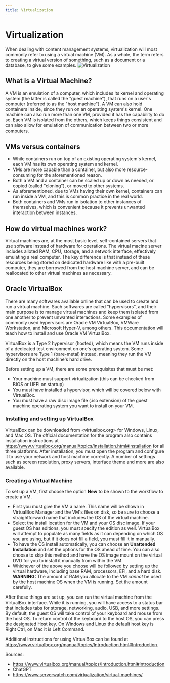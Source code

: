 ```yaml
---
title: Virtualization
---
```


# Virtualization
When dealing with content management systems, virtualization will most commonly refer to using a virtual machine (VM).
As a whole, the term refers to creating a virtual version of something, such as a document or a database, to give some examples.
![Virtualization](https://github.com/dfianuale/IS373/blob/main/graphics/cv1.png)

## What is a Virtual Machine?
A VM is an emulation of a computer, which includes its kernel and operating system (the latter is called the "guest machine"), that runs on a user's computer (referred to as the "host machine").
A VM can also hold containers inside, since they run on an operating system's kernel. One machine can also run more than one VM,
provided it has the capability to do so. Each VM is isolated from the others, which keeps things consistent and can also allow for
emulation of communication between two or more computers.

## VMs versus containers
* While containers run on top of an existing operating system's kernel, each VM has its own operating system and kernel.
* VMs are more capable than a container, but also more resource-consuming for the aforementioned reason.
* Both a VM and a container can be scaled up or down as needed, or copied (called "cloning"), or moved to other systems.
* As aforementioned, due to VMs having their own kernel, containers can run inside a VM, and this is common practice in the real world.
* Both containers and VMs run in isolation to other instances of themselves, which is convenient because it prevents unwanted interaction between instances.

## How do virtual machines work?
Virtual machines are, at the most basic level, self-contained servers that use software instead of hardware for operations. The virtual macine server includes alloted RAM, CPU, storage, and a network interface, effectively emulating a real computer. The key difference is that instead of these resources being stored on dedicated hardware like with a pre-built computer, they are borrowed from the host machine server, and can be
reallocated to other virtual machines as necessary.

## Oracle VirtualBox
There are many softwares available online that can be used to create and run a virtual machine. Such softwares are called "hypervisors", and their main purpose is to manage virtual machines and keep them isolated from one another to prevent unwanted interactions. Some examples of commonly used hypervisors are Oracle VM VirtualBox, VMWare Workstation, and Microsoft Hyper-V, among others.
This documentation will teach how to install and use Oracle VM VirtualBox. 

VirtualBox is a Type 2 hypervisor (hosted), which means the VM runs inside of a dedicated test environment on one's operating system. Some hypervisors are Type 1 (bare-metal) instead, meaning they run the VM directly on the host machine's hard drive.

Before setting up a VM, there are some prerequisites that must be met:
* Your machine must support virtualization (this can be checked from BIOS or UEFI on startup)
* You must have installed a hypervisor, which will be covered below with VirtualBox.
* You must have a raw disc image file (.iso extension) of the guest machine operating system you want to install on your VM.

### Installing and setting up VirtualBox
VirtualBox can be downloaded from <virtualbox.org> for Windows, Linux, and Mac OS. The official documentation for the program also contains installation instructions at <https://www.virtualbox.org/manual/topics/installation.html#installation> for all three platforms.
After installation, you must open the program and configure it to use your network and host machine correctly. A number of settings such as screen resolution, proxy servers, interface theme and more are also available.

### Creating a Virtual Machine
To set up a VM, first choose the option **New** to be shown to the workflow to create a VM.
* First you must give the VM a name. This name will be shown in VirtualBox Manager and the VM's files on disk, so be sure to choose a straightforward name that includes the OS of the virtual machine.
* Select the install location for the VM and your OS disc image. If your guest OS has editions, you must specify the edition as well. VirtualBox will attempt to populate as many fields as it can depending on which OS you are using, but if it does not fill a field, you must fill it in manually.
* To have the OS install automatically, you can choose an **Unattended Installation** and set the options for the OS ahead of time. You can also choose to skip this method and have the OS image mount on the virtual DVD for you to install it manually from within the VM.
* Whichever of the above you choose will be followed by setting up the virtual hardware, including base RAM, processors, EFI, and a hard disk.
**WARNING:** The amount of RAM you allocate to the VM *cannot* be used by the host machine OS when the VM is running. Set the amount carefully.

After these things are set up, you can run the virtual machine from the VirtualBox interface. While it is running, you will have access to a status bar that includes tabs for storage, networking, audio, USB, and more settings. By default, the guest OS will take control of your keyboard and mouse from the host OS. To return control of the keyboard to the host OS, you can press the designated Host key. On Windows and Linux the default host key is Right Ctrl, on Mac it is Left Command.

Additional instructions for using VirtualBox can be found at <https://www.virtualbox.org/manual/topics/Introduction.html#Introduction>.

Sources:
* https://www.virtualbox.org/manual/topics/Introduction.html#Introduction
* ChatGPT
* https://www.serverwatch.com/virtualization/virtual-machines/
